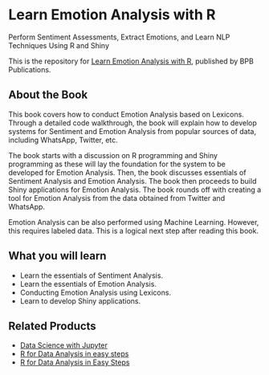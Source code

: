 # Learn Emotion Analysis with R

Perform Sentiment Assessments, Extract Emotions, and Learn NLP Techniques Using R and Shiny

This is the repository for [Learn Emotion Analysis with R](https://in.bpbonline.com/products/learn-emotion-analysis-with-r?_pos=1&_sid=ec4299ed4&_ss=r), published by BPB Publications.

## About the Book
This book covers how to conduct Emotion Analysis based on Lexicons. Through a detailed code walkthrough, the book will explain how to develop systems for Sentiment and Emotion Analysis from popular sources of data, including WhatsApp, Twitter, etc.

The book starts with a discussion on R programming and Shiny programming as these will lay the foundation for the system to be developed for Emotion Analysis. Then, the book discusses essentials of Sentiment Analysis and Emotion Analysis. The book then proceeds to build Shiny applications for Emotion Analysis. The book rounds off with creating a tool for Emotion Analysis from the data obtained from Twitter and WhatsApp.

Emotion Analysis can be also performed using Machine Learning. However, this requires labeled data. This is a logical next step after reading this book. 

## What you will learn
* Learn the essentials of Sentiment Analysis.
* Learn the essentials of Emotion Analysis.
* Conducting Emotion Analysis using Lexicons.
* Learn to develop Shiny applications.

## Related Products
* [Data Science with Jupyter](https://in.bpbonline.com/products/data-science-with-jupyter-and-python-book-ebook?_pos=2&_sid=d8a37bbb4&_ss=r)
* [R for Data Analysis in easy steps](https://in.bpbonline.com/products/r-for-data-analysis-in-easy-steps?_pos=2&_sid=15f5b637d&_ss=r)
* [R for Data Analysis in Easy Steps](https://in.bpbonline.com/products/r-for-data-analysis-in-easy-steps-1?_pos=3&_sid=d2a819cb9&_ss=r)


